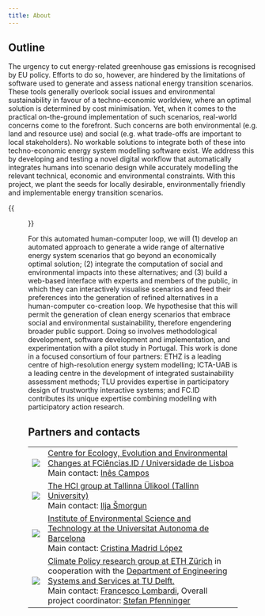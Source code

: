 ```yaml
---
title: About
---
```


## Outline

The urgency to cut energy-related greenhouse gas emissions is recognised by EU policy. Efforts to do so, however, are hindered by the limitations of software used to generate and assess national energy transition scenarios. These tools generally overlook social issues and environmental sustainability in favour of a techno-economic worldview, where an optimal solution is determined by cost minimisation. Yet, when it comes to the practical on-the-ground implementation of such scenarios, real-world concerns come to the forefront. Such concerns are both environmental (e.g. land and resource use) and social (e.g. what trade-offs are important to local stakeholders). No workable solutions to integrate both of these into techno-economic energy system modelling software exist. We address this by developing and testing a novel digital workflow that automatically integrates humans into scenario design while accurately modelling the relevant technical, economic and environmental constraints. With this project, we plant the seeds for locally desirable, environmentally friendly and implementable energy transition scenarios.

{{<figure src="/img/seeds_outline.png" alt="SEEDS Outline" width="400">}}

For this automated human-computer loop, we will (1) develop an automated approach to generate a wide range of alternative energy system scenarios that go beyond an economically optimal solution; (2) integrate the computation of social and environmental impacts into these alternatives; and (3) build a web-based interface with experts and members of the public, in which they can interactively visualise scenarios and feed their preferences into the generation of refined alternatives in a human-computer co-creation loop. We hypothesise that this will permit the generation of clean energy scenarios that embrace social and environmental sustainability, therefore engendering broader public support. Doing so involves methodological development, software development and implementation, and experimentation with a pilot study in Portugal. This work is done in a focused consortium of four partners: ETHZ is a leading centre of high-resolution energy system modelling; ICTA-UAB is a leading centre in the development of integrated sustainability assessment methods; TLU provides expertise in participatory design of trustworthy interactive systems; and FC.ID contributes its unique expertise combining modelling with participatory action research.

## Partners and contacts

<table>
    <tr><td class="logo-cell"><a href="https://ce3c.ciencias.ulisboa.pt/"><img src="/img/partner_fcid.png"></a></td><td><a href="https://ce3c.ciencias.ulisboa.pt/">Centre for Ecology, Evolution and Environmental Changes at FCiências.ID / Universidade de Lisboa</a><br>Main contact: <a href="mailto:iscampos@fc.ul.pt">Inês Campos</a></td></tr>
    <tr><td class="logo-cell"><a href="https://hci.tlu.ee/"><img src="/img/partner_tlu.png"></a></td><td><a href="https://hci.tlu.ee/">The HCI group at Tallinna Ülikool (Tallinn University)</a><br>Main contact: <a href="mailto:cgp2elt0@tlu.ee">Ilja Šmorgun</a></td></tr>
    <tr><td class="logo-cell"><a href="https://ictaweb.uab.cat/"><img src="/img/partner_uab.png"></a></td><td><a href="https://ictaweb.uab.cat/">Institute of Environmental Science and Technology at the Universitat Autonoma de Barcelona</a><br>Main contact: <a href="mailto:Cristina.Madrid@uab.cat">Cristina Madrid López</a></td></tr>
    <tr><td class="logo-cell"><img src="/img/partner_ethz.png"></td><td><a href="https://cp.ethz.ch/">Climate Policy research group at ETH Zürich</a> in cooperation with the <a href="https://ess.tbm.tudelft.nl/">Department of Engineering Systems and Services at TU Delft.</a><br>Main contact: <a href="mailto:f.lombardi@tudelft.nl">Francesco Lombardi</a>, Overall project coordinator: <a href="mailto:s.pfenninger@tudelft.nl">Stefan Pfenninger</a></td></tr>
</table>
